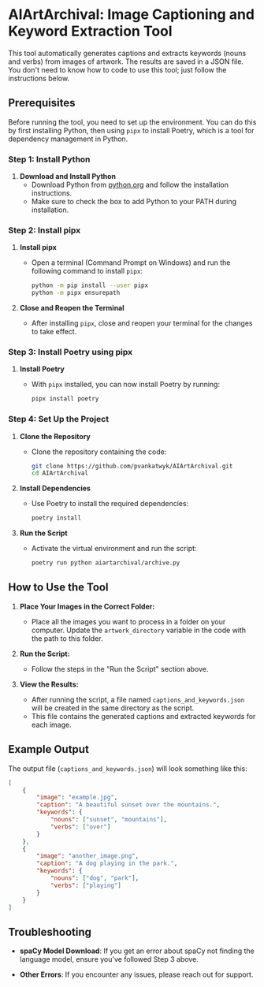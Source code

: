 
# AIArtArchival: Image Captioning and Keyword Extraction Tool

This tool automatically generates captions and extracts keywords (nouns and verbs) from  images of artwork. The results are saved in a JSON file. You don't need to know how to code to use this tool; just follow the instructions below.

## Prerequisites

Before running the tool, you need to set up the environment. You can do this by first installing Python, then using `pipx` to install Poetry, which is a tool for dependency management in Python.

### Step 1: Install Python

1. **Download and Install Python**
   - Download Python from [python.org](https://www.python.org/downloads/) and follow the installation instructions.
   - Make sure to check the box to add Python to your PATH during installation.

### Step 2: Install pipx

1. **Install pipx**
   - Open a terminal (Command Prompt on Windows) and run the following command to install `pipx`:

     ```bash
     python -m pip install --user pipx
     python -m pipx ensurepath
     ```

2. **Close and Reopen the Terminal**
   - After installing `pipx`, close and reopen your terminal for the changes to take effect.

### Step 3: Install Poetry using pipx

1. **Install Poetry**
   - With `pipx` installed, you can now install Poetry by running:

     ```bash
     pipx install poetry
     ```

### Step 4: Set Up the Project

1. **Clone the Repository**
   - Clone the repository containing the code:

     ```bash
     git clone https://github.com/pvankatwyk/AIArtArchival.git
     cd AIArtArchival
     ```

2. **Install Dependencies**
   - Use Poetry to install the required dependencies:

     ```bash
     poetry install
     ```

3. **Run the Script**
   - Activate the virtual environment and run the script:

     ```bash
     poetry run python aiartarchival/archive.py
     ```

## How to Use the Tool

1. **Place Your Images in the Correct Folder:**
   - Place all the images you want to process in a folder on your computer. Update the `artwork_directory` variable in the code with the path to this folder.

2. **Run the Script:**
   - Follow the steps in the "Run the Script" section above.

3. **View the Results:**
   - After running the script, a file named `captions_and_keywords.json` will be created in the same directory as the script.
   - This file contains the generated captions and extracted keywords for each image.

## Example Output

The output file (`captions_and_keywords.json`) will look something like this:

```json
[
    {
        "image": "example.jpg",
        "caption": "A beautiful sunset over the mountains.",
        "keywords": {
            "nouns": ["sunset", "mountains"],
            "verbs": ["over"]
        }
    },
    {
        "image": "another_image.png",
        "caption": "A dog playing in the park.",
        "keywords": {
            "nouns": ["dog", "park"],
            "verbs": ["playing"]
        }
    }
]
```

## Troubleshooting

- **spaCy Model Download**: If you get an error about spaCy not finding the language model, ensure you've followed Step 3 above.

- **Other Errors**: If you encounter any issues, please reach out for support.
